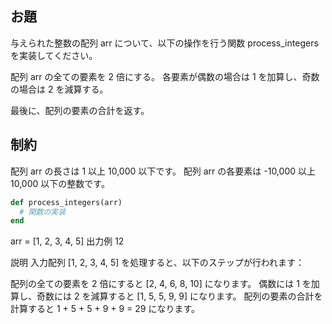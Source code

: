 ## お題
与えられた整数の配列 arr について、以下の操作を行う関数 process_integers を実装してください。

配列 arr の全ての要素を 2 倍にする。
各要素が偶数の場合は 1 を加算し、奇数の場合は 2 を減算する。

最後に、配列の要素の合計を返す。

## 制約
配列 arr の長さは 1 以上 10,000 以下です。
配列 arr の各要素は -10,000 以上 10,000 以下の整数です。

```rb
def process_integers(arr)
  # 関数の実装
end
```


arr = [1, 2, 3, 4, 5]
出力例
12

説明
入力配列 [1, 2, 3, 4, 5] を処理すると、以下のステップが行われます：

配列の全ての要素を 2 倍にすると [2, 4, 6, 8, 10] になります。
偶数には 1 を加算し、奇数には 2 を減算すると [1, 5, 5, 9, 9] になります。
配列の要素の合計を計算すると 1 + 5 + 5 + 9 + 9 = 29 になります。